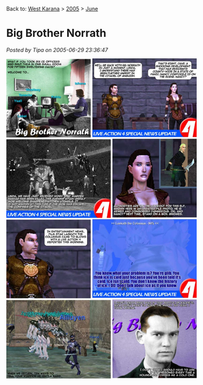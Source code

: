 Back to: [West Karana](/posts/westkarana.md) > [2005](/posts/2005/westkarana.md) > [June](./westkarana.md)
# Big Brother Norrath

*Posted by Tipa on 2005-06-29 23:36:47*

![](../../../uploads/2009/01/2005-06-29-big-brother-norrath.jpg)

